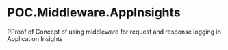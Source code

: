 # POC.Middleware.AppInsights
PProof of Concept of using middleware for request and response logging in Application Insights
